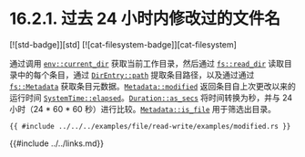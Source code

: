 # 16.2.1. 过去 24 小时内修改过的文件名

[![std-badge]][std] [![cat-filesystem-badge]][cat-filesystem]

通过调用 [`env::current_dir`] 获取当前工作目录，然后通过 [`fs::read_dir`] 读取目录中的每个条目，通过 [`DirEntry::path`] 提取条目路径，以及通过通过 [`fs::Metadata`] 获取条目元数据。[`Metadata::modified`] 返回条目自上次更改以来的运行时间 [`SystemTime::elapsed`]。[`Duration::as_secs`] 将时间转换为秒，并与 24 小时（24 * 60 * 60 秒）进行比较。[`Metadata::is_file`] 用于筛选出目录。

```rust,edition2018
{{ #include ../../../examples/file/read-write/examples/modified.rs }}
```

[`DirEntry::path`]: https://doc.rust-lang.org/std/fs/struct.DirEntry.html#method.path
[`Duration::as_secs`]: https://doc.rust-lang.org/std/time/struct.Duration.html#method.as_secs
[`env::current_dir`]: https://doc.rust-lang.org/std/env/fn.current_dir.html
[`fs::Metadata`]: https://doc.rust-lang.org/std/fs/struct.Metadata.html
[`fs::read_dir`]: https://doc.rust-lang.org/std/fs/fn.read_dir.html
[`Metadata::is_file`]: https://doc.rust-lang.org/std/fs/struct.Metadata.html#method.is_file
[`Metadata::modified`]: https://doc.rust-lang.org/std/fs/struct.Metadata.html#method.modified
[`SystemTime::elapsed`]: https://doc.rust-lang.org/std/time/struct.SystemTime.html#method.elapsed

{{#include ../../links.md}}
